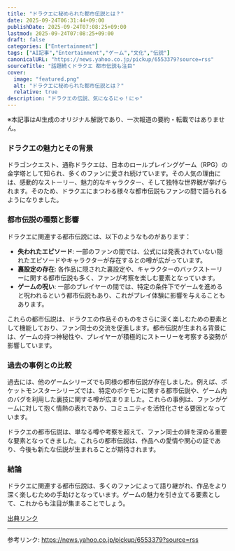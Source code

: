 ```yaml
---
title: "ドラクエに秘められた都市伝説とは？"
date: 2025-09-24T06:31:44+09:00
publishDate: 2025-09-24T07:08:25+09:00
lastmod: 2025-09-24T07:08:25+09:00
draft: false
categories: ["Entertainment"]
tags: ["AI記事","Entertainment","ゲーム","文化","伝説"]
canonicalURL: "https://news.yahoo.co.jp/pickup/6553379?source=rss"
sourceTitle: "話題続くドラクエ 都市伝説も注目"
cover:
  image: "featured.png"
  alt: "ドラクエに秘められた都市伝説とは？"
  relative: true
description: "ドラクエの伝説、気になるにゃ！にゃ"
---
```

※本記事はAI生成のオリジナル解説であり、一次報道の要約・転載ではありません。

### ドラクエの魅力とその背景
ドラゴンクエスト、通称ドラクエは、日本のロールプレイングゲーム（RPG）の金字塔として知られ、多くのファンに愛され続けています。その人気の理由には、感動的なストーリー、魅力的なキャラクター、そして独特な世界観が挙げられます。そのため、ドラクエにまつわる様々な都市伝説もファンの間で語られるようになりました。

### 都市伝説の種類と影響
ドラクエに関連する都市伝説には、以下のようなものがあります：
- **失われたエピソード**: 一部のファンの間では、公式には発表されていない隠れたエピソードやキャラクターが存在するとの噂が広がっています。
- **裏設定の存在**: 各作品に隠された裏設定や、キャラクターのバックストーリーに関する都市伝説も多く、ファンが考察を楽しむ要素となっています。
- **ゲームの呪い**: 一部のプレイヤーの間では、特定の条件下でゲームを進めると呪われるという都市伝説もあり、これがプレイ体験に影響を与えることもあります。

これらの都市伝説は、ドラクエの作品そのものをさらに深く楽しむための要素として機能しており、ファン同士の交流を促進します。都市伝説が生まれる背景には、ゲームの持つ神秘性や、プレイヤーが積極的にストーリーを考察する姿勢が影響しています。

### 過去の事例との比較
過去には、他のゲームシリーズでも同様の都市伝説が存在しました。例えば、ポケットモンスターシリーズでは、特定のポケモンに関する都市伝説や、ゲーム内のバグを利用した裏技に関する噂が広まりました。これらの事例は、ファンがゲームに対して抱く情熱の表れであり、コミュニティを活性化させる要因となっています。

ドラクエの都市伝説は、単なる噂や考察を超えて、ファン同士の絆を深める重要な要素となってきました。これらの都市伝説は、作品への愛情や関心の証であり、今後も新たな伝説が生まれることが期待されます。

### 結論
ドラクエに関連する都市伝説は、多くのファンによって語り継がれ、作品をより深く楽しむための手助けとなっています。ゲームの魅力を引き立てる要素として、これからも注目が集まることでしょう。

[出典リンク](https://news.yahoo.co.jp/pickup/6553379?source=rss)

---
参考リンク: https://news.yahoo.co.jp/pickup/6553379?source=rss
